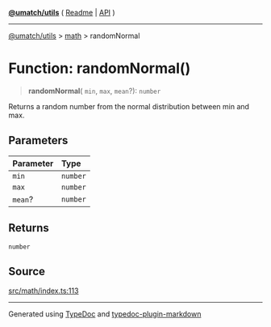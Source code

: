[**@umatch/utils**](../../README.md) ( [Readme](../../README.md) \| [API](../../API.md) )

---

[@umatch/utils](../../API.md) > [math](../README.md) > randomNormal

# Function: randomNormal()

> **randomNormal**(
> `min`,
> `max`,
> `mean`?): `number`

Returns a random number from the normal distribution between min and max.

## Parameters

| Parameter | Type     |
| :-------- | :------- |
| `min`     | `number` |
| `max`     | `number` |
| `mean`?   | `number` |

## Returns

`number`

## Source

[src/math/index.ts:113](https://github.com/umatch-oficial/utils/blob/51f6213/src/math/index.ts#L113)

---

Generated using [TypeDoc](https://typedoc.org/) and [typedoc-plugin-markdown](https://www.npmjs.com/package/typedoc-plugin-markdown)
